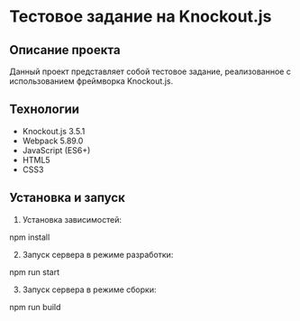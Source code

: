# Тестовое задание на Knockout.js

## Описание проекта
Данный проект представляет собой тестовое задание, реализованное с использованием фреймворка Knockout.js. 

## Технологии
- Knockout.js 3.5.1
- Webpack 5.89.0
- JavaScript (ES6+)
- HTML5
- CSS3

## Установка и запуск

1. Установка зависимостей:

npm install

2. Запуск сервера в режиме разработки:

npm run start

3. Запуск сервера в режиме сборки:

npm run build
